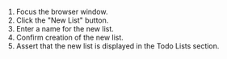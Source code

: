 1. Focus the browser window.
2. Click the "New List" button.
3. Enter a name for the new list.
4. Confirm creation of the new list.
5. Assert that the new list is displayed in the Todo Lists section.